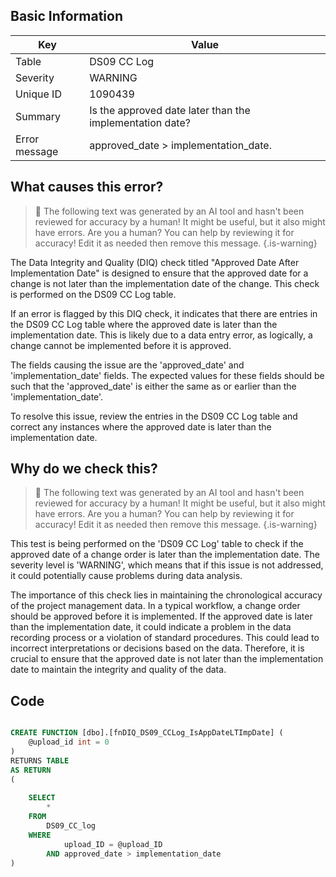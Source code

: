 ## Basic Information
| Key         | Value          |
|-------------|----------------|
| Table       | DS09 CC Log |
| Severity    | WARNING |
| Unique ID   | 1090439   |
| Summary     | Is the approved date later than the implementation date? |
| Error message | approved_date > implementation_date. |

## What causes this error?

> :robot: The following text was generated by an AI tool and hasn't been reviewed for accuracy by a human! It might be useful, but it also might have errors. Are you a human? You can help by reviewing it for accuracy! Edit it as needed then remove this message.
{.is-warning}

The Data Integrity and Quality (DIQ) check titled "Approved Date After Implementation Date" is designed to ensure that the approved date for a change is not later than the implementation date of the change. This check is performed on the DS09 CC Log table.

If an error is flagged by this DIQ check, it indicates that there are entries in the DS09 CC Log table where the approved date is later than the implementation date. This is likely due to a data entry error, as logically, a change cannot be implemented before it is approved.

The fields causing the issue are the 'approved_date' and 'implementation_date' fields. The expected values for these fields should be such that the 'approved_date' is either the same as or earlier than the 'implementation_date'. 

To resolve this issue, review the entries in the DS09 CC Log table and correct any instances where the approved date is later than the implementation date.
## Why do we check this?

> :robot: The following text was generated by an AI tool and hasn't been reviewed for accuracy by a human! It might be useful, but it also might have errors. Are you a human? You can help by reviewing it for accuracy! Edit it as needed then remove this message.
{.is-warning}

This test is being performed on the 'DS09 CC Log' table to check if the approved date of a change order is later than the implementation date. The severity level is 'WARNING', which means that if this issue is not addressed, it could potentially cause problems during data analysis.

The importance of this check lies in maintaining the chronological accuracy of the project management data. In a typical workflow, a change order should be approved before it is implemented. If the approved date is later than the implementation date, it could indicate a problem in the data recording process or a violation of standard procedures. This could lead to incorrect interpretations or decisions based on the data. Therefore, it is crucial to ensure that the approved date is not later than the implementation date to maintain the integrity and quality of the data.
## Code

```sql

CREATE FUNCTION [dbo].[fnDIQ_DS09_CCLog_IsAppDateLTImpDate] (
	@upload_id int = 0
)
RETURNS TABLE
AS RETURN
(
	
	SELECT 
		*
	FROM
		DS09_CC_log
	WHERE
			upload_ID = @upload_ID  
		AND approved_date > implementation_date
)
```
